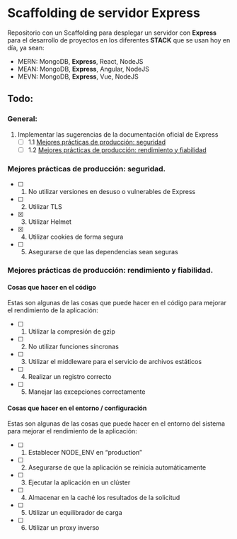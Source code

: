 # Scaffolding de servidor Express

Repositorio con un Scaffolding para desplegar un servidor con **Express** para el desarrollo de proyectos en los diferentes **STACK** que se usan hoy en día, ya sean: 

- MERN: MongoDB, **Express**, React, NodeJS
- MEAN: MongoDB, **Express**, Angular, NodeJS
- MEVN: MongoDB, **Express**, Vue, NodeJS


## Todo:

### General:

1. Implementar las sugerencias de la documentación oficial de Express
    - [ ] 1.1 [Mejores prácticas de producción: seguridad](http://expressjs.com/es/advanced/best-practice-security.html)
    - [ ] 1.2 [Mejores prácticas de producción: rendimiento y fiabilidad](http://expressjs.com/es/advanced/best-practice-performance.html)

### Mejores prácticas de producción: seguridad.

- [ ] 1. No utilizar versiones en desuso o vulnerables de Express
- [ ] 2. Utilizar TLS
- [x] 3. Utilizar Helmet
- [x] 4. Utilizar cookies de forma segura
- [ ] 5. Asegurarse de que las dependencias sean seguras

### Mejores prácticas de producción: rendimiento y fiabilidad.

#### **Cosas que hacer en el código**

Estas son algunas de las cosas que puede hacer en el código para mejorar el rendimiento de la aplicación:

- [ ] 1. Utilizar la compresión de gzip
- [ ] 2. No utilizar funciones síncronas
- [ ] 3. Utilizar el middleware para el servicio de archivos estáticos
- [ ] 4. Realizar un registro correcto
- [ ] 5. Manejar las excepciones correctamente

#### **Cosas que hacer en el entorno / configuración**

Estas son algunas de las cosas que puede hacer en el entorno del sistema para mejorar el rendimiento de la aplicación:

- [ ] 1. Establecer NODE_ENV en “production”
- [ ] 2. Asegurarse de que la aplicación se reinicia automáticamente
- [ ] 3. Ejecutar la aplicación en un clúster
- [ ] 4. Almacenar en la caché los resultados de la solicitud
- [ ] 5. Utilizar un equilibrador de carga
- [ ] 6. Utilizar un proxy inverso


